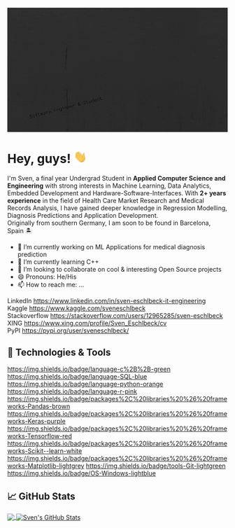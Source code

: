 ![Header](https://raw.githubusercontent.com/sveneschlbeck/sveneschlbeck/master/Sven.gif "Header")

# Hey, guys! <img src="https://raw.githubusercontent.com/sveneschlbeck/sveneschlbeck/master/wave.gif" width="30px">

I'm Sven, a final year Undergrad Student in **Applied Computer Science and Engineering** with strong interests in Machine Learning, Data Analytics, Embedded Development and Hardware-Software-Interfaces. With **2+ years experience** in the field of Health Care Market Research and Medical Records Analysis, I have gained deeper knowledge in Regression Modelling, Diagnosis Predictions and Application Development.  
Originally from southern Germany, I am soon to be found in Barcelona, Spain :desert_island:

- 🔭 I’m currently working on ML Applications for medical diagnosis prediction
- 🌱 I’m currently learning C++
- 👯 I’m looking to collaborate on cool & interesting Open Source projects
- 😄 Pronouns: He/His
- 📫 How to reach me: ...

LinkedIn			  https://www.linkedin.com/in/sven-eschlbeck-it-engineering  
Kaggle			    https://www.kaggle.com/sveneschlbeck  
Stackoverflow		https://stackoverflow.com/users/12965285/sven-eschlbeck  
XING			      https://www.xing.com/profile/Sven_Eschlbeck/cv  
PyPI			      https://pypi.org/user/sveneschlbeck/  

## 🔧 Technologies & Tools
https://img.shields.io/badge/language-c%2B%2B-green
https://img.shields.io/badge/language-SQL-blue
https://img.shields.io/badge/language-python-orange
https://img.shields.io/badge/language-r-pink  
https://img.shields.io/badge/packages%2C%20libraries%20%26%20frameworks-Pandas-brown
https://img.shields.io/badge/packages%2C%20libraries%20%26%20frameworks-Keras-purple
https://img.shields.io/badge/packages%2C%20libraries%20%26%20frameworks-Tensorflow-red  
https://img.shields.io/badge/packages%2C%20libraries%20%26%20frameworks-Scikit--learn-white
https://img.shields.io/badge/packages%2C%20libraries%20%26%20frameworks-Matplotlib-lightgrey
https://img.shields.io/badge/tools-Git-lightgreen
https://img.shields.io/badge/OS-Windows-lightblue

## &#x1f4c8; GitHub Stats

<a href="https://github.com/sveneschlbeck/sveneschlbeck">
  <img align="center" src="https://github-readme-stats.vercel.app/api/top-langs/?username=sveneschlbeck&title_color=ffffff&text_color=c9cacc&icon_color=2bbc8a&bg_color=1d1f21&langs_count=3" />
</a>
<a href="https://github.com/sveneschlbeck/sveneschlbeck">
  <img align="center" src="https://github-readme-stats.vercel.app/api?username=sveneschlbeck&show_icons=true&line_height=27&count_private=true&title_color=ffffff&text_color=c9cacc&icon_color=2bbc8a&bg_color=1d1f21" alt="Sven's GitHub Stats" />
</a>
